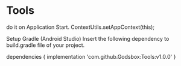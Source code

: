 # Tools
do it on Application Start. 
ContextUtils.setAppContext(this);

Setup
Gradle (Android Studio)
Insert the following dependency to build.gradle file of your project.

dependencies {
	        implementation 'com.github.Godsbox:Tools:v1.0.0'
	}
